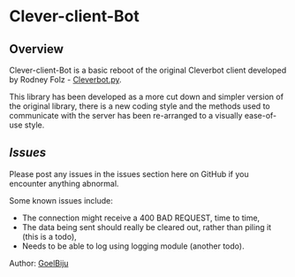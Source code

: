 # Clever-client-Bot

## **Overview**
Clever-client-Bot is a basic reboot of the original Cleverbot client developed by Rodney Folz - [Cleverbot.py](http://github.com/folz/cleverbot.py).

This library has been developed as a more cut down and simpler version of the original library, there is a new coding style and the methods used to communicate with the server has been re-arranged to a visually ease-of-use style.

## *Issues*
Please post any issues in the issues section here on GitHub if you encounter anything abnormal.

Some known issues include:
   * The connection might receive a 400 BAD REQUEST, time to time,
   * The data being sent should really be cleared out, rather than piling it (this is a todo),
   * Needs to be able to log using logging module (another todo).

Author: [GoelBiju](https://github.com/GoelBiju/)
